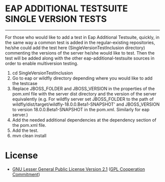 # EAP ADDITIONAL TESTSUITE SINGLE VERSION TESTS
-----------------------------------------------

For those who would like to add a test in Eap Additional Testsuite, quickly, in the same way a common test is added in the regular-existing repositories, he/she could add the test here (SingleVersionTestInclusion directory) commenting the versions of the server he/she would like to test. Then the test will be added along with the other eap-additional-testsuite sources in order to enable multiversion testing.

1. cd SingleVersionTestInclusion
2. Go to eap or wildfly directory depending where you would like to add the testcase
3. Replace JBOSS_FOLDER and JBOSS_VERSION in the properties of the pom.xml file with the server dist directory and the version of the server equivalently (e.g. For wildfly server set JBOSS_FOLDER to the path of wildfly/dist/target/wildfly-18.0.0.Beta1-SNAPSHOT' and JBOSS_VERSION to version 18.0.0.Beta1-SNAPSHOT in the pom.xml. Similarly for eap server.)
4. Add the needed additional dependencies at the dependency section of the pom.xml file.
5. Add the test.
6. mvn clean install


# License 
* [GNU Lesser General Public License Version 2.1](http://www.gnu.org/licenses/lgpl-2.1-standalone.html) ([GPL Cooperation Commitment](https://github.com/gplcc/gplcc/blob/master/Project/COMMITMENT))

